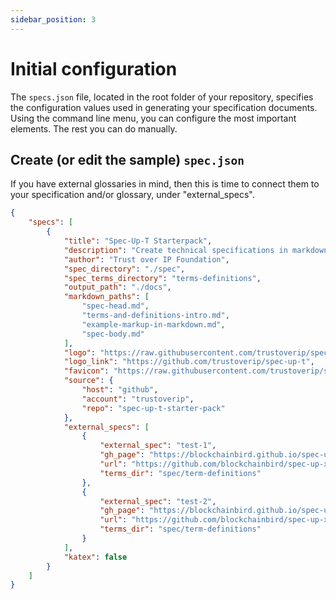 ```yaml
---
sidebar_position: 3
---
```


# Initial configuration

The `specs.json` file, located in the root folder of your repository, specifies the configuration values used in generating your specification documents. Using the command line menu, you can configure the most important elements. The rest you can do manually.

## Create (or edit the sample) `spec.json`

If you have external glossaries in mind, then this is time to connect them to your specification and/or glossary, under "external_specs".

```json
{
    "specs": [
        {
            "title": "Spec-Up-T Starterpack",
            "description": "Create technical specifications in markdown. Based on the original Spec-Up, extended with Terminology tooling",
            "author": "Trust over IP Foundation",
            "spec_directory": "./spec",
            "spec_terms_directory": "terms-definitions",
            "output_path": "./docs",
            "markdown_paths": [
                "spec-head.md",
                "terms-and-definitions-intro.md",
                "example-markup-in-markdown.md",
                "spec-body.md"
            ],
            "logo": "https://raw.githubusercontent.com/trustoverip/spec-up-t-starter-pack/main/spec-up-t-boilerplate/static/logo.svg",
            "logo_link": "https://github.com/trustoverip/spec-up-t",
            "favicon": "https://raw.githubusercontent.com/trustoverip/spec-up-t-starter-pack/main/spec-up-t-boilerplate/static/favicon.ico",
            "source": {
                "host": "github",
                "account": "trustoverip",
                "repo": "spec-up-t-starter-pack"
            },
            "external_specs": [
                {
                    "external_spec": "test-1",
                    "gh_page": "https://blockchainbird.github.io/spec-up-xref-test-1/",
                    "url": "https://github.com/blockchainbird/spec-up-xref-test-1",
                    "terms_dir": "spec/term-definitions"
                },
                {
                    "external_spec": "test-2",
                    "gh_page": "https://blockchainbird.github.io/spec-up-xref-test-2/",
                    "url": "https://github.com/blockchainbird/spec-up-xref-test-2",
                    "terms_dir": "spec/term-definitions"
                }
            ],
            "katex": false
        }
    ]
}
```








